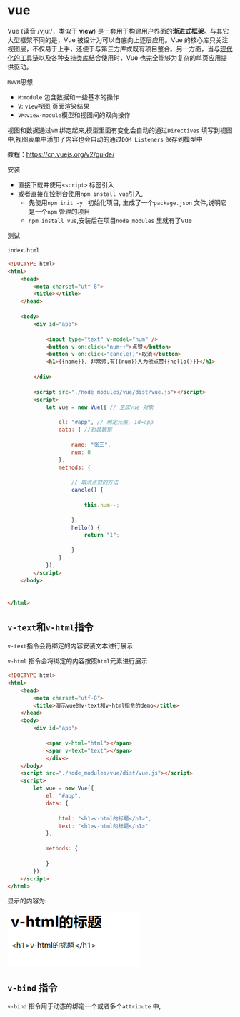 #  vue

Vue (读音 /vjuː/，类似于 **view**) 是一套用于构建用户界面的**渐进式框架**。与其它大型框架不同的是，Vue 被设计为可以自底向上逐层应用。Vue 的核心库只关注视图层，不仅易于上手，还便于与第三方库或既有项目整合。另一方面，当与[现代化的工具链](https://cn.vuejs.org/v2/guide/single-file-components.html)以及各种[支持类库](https://github.com/vuejs/awesome-vue#libraries--plugins)结合使用时，Vue 也完全能够为复杂的单页应用提供驱动。

`MVVM`思想

- `M`:`module` 包含数据和一些基本的操作
- `V`: `view`视图,页面渲染结果
- `VM`:`view-module`模型和视图间的双向操作

视图和数据通过`VM` 绑定起来,模型里面有变化会自动的通过`Directives` 填写到视图中,视图表单中添加了内容也会自动的通过`DOM Listeners` 保存到模型中

教程：https://cn.vuejs.org/v2/guide/

安装

- 直接下载并使用`<script>` 标签引入
- 或者直接在控制台使用`npm install vue`引入,
  - 先使用`npm init -y ` 初始化项目, 生成了一个`package.json` 文件,说明它是一个`npm` 管理的项目
  - `npm install vue`,安装后在项目`node_modules` 里就有了vue

测试

`index.html`

```html
<!DOCTYPE html>
<html>
	<head>
		<meta charset="utf-8">
		<title></title>
	</head>

	<body>
		<div id="app">

			<input type="text" v-model="num" />
			<button v-on:click="num++">点赞</button>
			<button v-on:click="cancle()">取消</button>
			<h1>{{name}}, 非常帅,有{{num}}人为他点赞{{hello()}}</h1>

		</div>

		<script src="./node_modules/vue/dist/vue.js"></script>
		<script>
			let vue = new Vue({ // 生成vue 对象

				el: "#app", // 绑定元素, id=app
				data: { //封装数据

					name: "张三",
					num: 0
				},
				methods: {

					// 取消点赞的方法
					cancle() {

						this.num--;

					},
					hello() {
						return "1";

					}
				}
			});
		</script>
	</body>


</html>

```



##  `v-text`和`v-html`指令

`v-text`指令会将绑定的内容安装文本进行展示

`v-html` 指令会将绑定的内容按照`html`元素进行展示

```html
<!DOCTYPE html>
<html>
	<head>
		<meta charset="utf-8">
		<title>演示vue的v-text和v-html指令的demo</title>
	</head>
	<body>
		<div id="app">

			<span v-html="html"></span>
			<span v-text="text"></span>
			</div<>
	</body>
	<script src="./node_modules/vue/dist/vue.js"></script>
	<script>
		let vue = new Vue({
			el: "#app",
			data: {

				html: "<h1>v-html的标题</h1>",
				text: "<h1>v-html的标题</h1>"
			},

			methods: {

			}
		});
	</script>
</html>

```

显示的内容为: 

![image-20200803173606220](vue.assets/image-20200803173606220.png)



## `v-bind` 指令

`v-bind` 指令用于动态的绑定一个或者多个`attribute` 中,